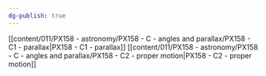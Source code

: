 ```yaml
---
dg-publish: true
---
```


[[content/011/PX158 - astronomy/PX158 - C - angles and parallax/PX158 - C1 - parallax\|PX158 - C1 - parallax]]
[[content/011/PX158 - astronomy/PX158 - C - angles and parallax/PX158 - C2 - proper motion\|PX158 - C2 - proper motion]]
